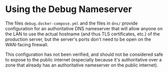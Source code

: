 # Using the Debug Nameserver

The files `debug.docker-compose.yml` and the files in `dns/` provide
configuration for an authoritative DNS nameserver that will allow anyone on the
LAN to use the actual hostname (and thus TLS certificates, etc.) of the
production server, but the server's ports don't need to be open on the
WAN-facing firewall.

This configuration has not been verified, and should not be considered safe to
expose to the public internet (especially because it's authoritative over a
zone that already has an authoritative nameserver on the public internet).
